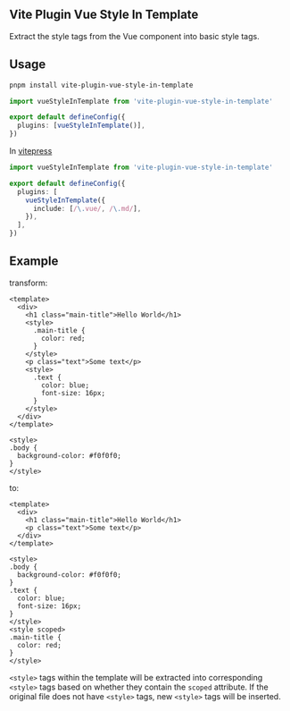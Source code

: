## Vite Plugin Vue Style In Template

Extract the style tags from the Vue component into basic style tags.

## Usage

```bash
pnpm install vite-plugin-vue-style-in-template
```

```ts
import vueStyleInTemplate from 'vite-plugin-vue-style-in-template'

export default defineConfig({
  plugins: [vueStyleInTemplate()],
})
```

In [vitepress](https://vitepress.dev/)

```ts
import vueStyleInTemplate from 'vite-plugin-vue-style-in-template'

export default defineConfig({
  plugins: [
    vueStyleInTemplate({
      include: [/\.vue/, /\.md/],
    }),
  ],
})
```

## Example

transform:

```vue
<template>
  <div>
    <h1 class="main-title">Hello World</h1>
    <style>
      .main-title {
        color: red;
      }
    </style>
    <p class="text">Some text</p>
    <style>
      .text {
        color: blue;
        font-size: 16px;
      }
    </style>
  </div>
</template>

<style>
.body {
  background-color: #f0f0f0;
}
</style>

```

to:

```vue
<template>
  <div>
    <h1 class="main-title">Hello World</h1>
    <p class="text">Some text</p>
  </div>
</template>

<style>
.body {
  background-color: #f0f0f0;
}
.text {
  color: blue;
  font-size: 16px;
}
</style>
<style scoped>
.main-title {
  color: red;
}
</style>
```

`<style>` tags within the template will be extracted into corresponding `<style>` tags based on whether they contain the `scoped` attribute. If the original file does not have `<style>` tags, new `<style>` tags will be inserted.
